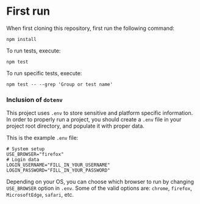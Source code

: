 # First run

When first cloning this repository, first run the following command:

```shell
npm install
```

To run tests, execute:
```shell
npm test
```

To run specific tests, execute:

```shell
npm test -- --grep 'Group or test name'
```

### Inclusion of `dotenv`
This project uses `.env` to store sensitive and platform specific information.
In order to properly run a project, you should create a `.env` file in your
project root directory, and populate it with proper data.

This is the example `.env` file:
```dotenv
# System setup
USE_BROWSER="firefox"
# Login data
LOGIN_USERNAME="FILL_IN_YOUR_USERNAME"
LOGIN_PASSWORD="FILL_IN_YOUR_PASSWORD"
```

Depending on your OS, you can choose which browser to run
by changing `USE_BROWSER` option in `.env`. Some of the
valid options are:
`chrome`, `firefox`, `MicrosoftEdge`, `safari`, etc.